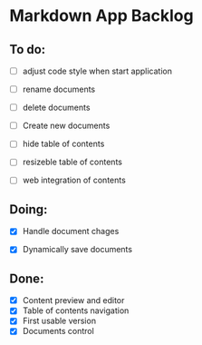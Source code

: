 # Markdown App Backlog

## To do:

- [ ] adjust code style when start application
- [ ] rename documents
- [ ] delete documents
- [ ] Create new documents
- [ ] hide table of contents
- [ ] resizeble table of contents
- [ ] web integration of contents


## Doing:

- [x] Handle document chages
- [x] Dynamically save documents


## Done:

- [x] Content preview and editor
- [x] Table of contents navigation
- [x] First usable version
- [x] Documents control
